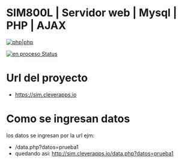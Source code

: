 # SIM800L | Servidor web | Mysql | PHP | AJAX

[![php|php](https://www.clever-cloud.com/images/brand-assets/logos/v2/logo_on_white.png)](https://www.clever-cloud.com/en/)

[![en proceso Status](https://webdigitalmantra.com/wp-content/uploads/2017/11/php-icon.png)](https://www.php.net/)

# Url del proyecto

  - https://sim.cleverapps.io

# Como se ingresan datos 
los datos se ingresan por la url ejm:

  - /data.php?datos=prueba1
  - quedando asi: http://sim.cleverapps.io/data.php?datos=prueba1
